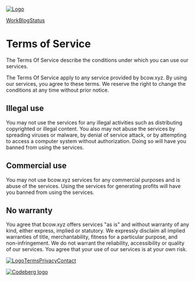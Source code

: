 [![Logo](/img/logo.svg)](https://bcow.xyz/)

[Work](https://bcow.xyz/work/)[Blog](https://bcow.xyz/posts/)[Status](https://bcow.instatus.com/)

Terms of Service
================

The Terms Of Service describe the conditions under which you can use our services.

The Terms Of Service apply to any service provided by bcow.xyz. By using our services, you agree to these terms. We reserve the right to change the conditions at any time without prior notice.

Illegal use
-----------

You may not use the services for any illegal activities such as distributing copyrighted or illegal content. You also may not abuse the services by spreading viruses or malware, by denial of service attack, or by attempting to access a computer system without authorization. Doing so will have you banned from using the services.

Commercial use
--------------

You may not use bcow.xyz services for any commercial purposes and is abuse of the services. Using the services for generating profits will have you banned from using the services.

No warranty
-----------

You agree that bcow.xyz offers services "as is" and without warranty of any kind, either express, implied or statutory. We expressly disclaim all implied warranties of title, merchantability, fitness for a particular purpose, and non-infringement. We do not warrant the reliability, accessibility or quality of our services. You agree that your use of our services is at your own risk.

  

 [![Logo](/img/logo.svg)](https://bcow.xyz/)[Terms](https://bcow.xyz/legal/terms/)[Privacy](https://bcow.xyz/legal/privacy/)[Contact](https://bcow.xyz/contact/)

[![Codeberg logo](/img/codeberg.svg)](https://codeberg.org/video-prize-ranch)